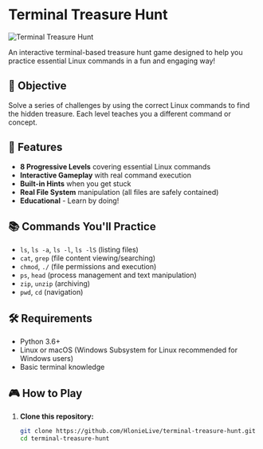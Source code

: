 # Terminal Treasure Hunt

![Terminal Treasure Hunt](https://img.shields.io/badge/Linux-Commands-Practice?style=for-the-badge&logo=linux&color=orange)

An interactive terminal-based treasure hunt game designed to help you practice essential Linux commands in a fun and engaging way!

## 🎯 Objective

Solve a series of challenges by using the correct Linux commands to find the hidden treasure. Each level teaches you a different command or concept.

## 🚀 Features

- **8 Progressive Levels** covering essential Linux commands
- **Interactive Gameplay** with real command execution
- **Built-in Hints** when you get stuck
- **Real File System** manipulation (all files are safely contained)
- **Educational** - Learn by doing!

## 📚 Commands You'll Practice

- `ls`, `ls -a`, `ls -l`, `ls -lS` (listing files)
- `cat`, `grep` (file content viewing/searching)
- `chmod`, `./` (file permissions and execution)
- `ps`, `head` (process management and text manipulation)
- `zip`, `unzip` (archiving)
- `pwd`, `cd` (navigation)

## 🛠️ Requirements

- Python 3.6+
- Linux or macOS (Windows Subsystem for Linux recommended for Windows users)
- Basic terminal knowledge

## 🎮 How to Play

1. **Clone this repository:**
   ```bash
   git clone https://github.com/HlonieLive/terminal-treasure-hunt.git
   cd terminal-treasure-hunt
